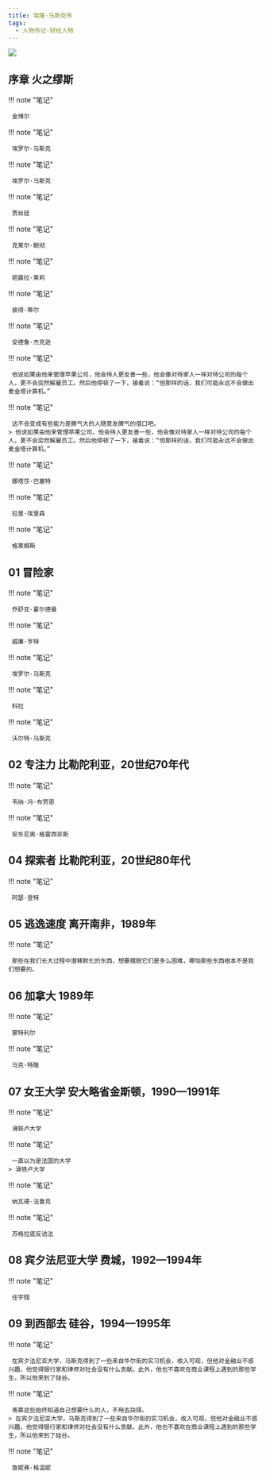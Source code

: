 ```yaml
---
title: 埃隆·马斯克传
tags:
  - 人物传记-财经人物
---
```


![](https://cdn.weread.qq.com/weread/cover/37/cpplatform_gmaqcuuuamjkvu7knomjim/s_cpplatform_gmaqcuuuamjkvu7knomjim1703077934.jpg)


## 序章 火之缪斯




!!! note "笔记"

	 金博尔 


!!! note "笔记"

	 埃罗尔·马斯克 


!!! note "笔记"

	 埃罗尔·马斯克 


!!! note "笔记"

	 贾丝廷 


!!! note "笔记"

	 克莱尔·鲍彻 


!!! note "笔记"

	 妲露拉·莱莉 


!!! note "笔记"

	 彼得·蒂尔 


!!! note "笔记"

	 安德鲁·杰克逊 


!!! note "笔记"

	 他说如果由他来管理苹果公司，他会待人更友善一些，他会像对待家人一样对待公司的每个人，更不会突然解雇员工。然后他停顿了一下，接着说：“但那样的话，我们可能永远不会做出麦金塔计算机。” 


!!! note "笔记"

	 这不会变成有些能力差脾气大的人随意发脾气的借口吧。 
	> 他说如果由他来管理苹果公司，他会待人更友善一些，他会像对待家人一样对待公司的每个人，更不会突然解雇员工。然后他停顿了一下，接着说：“但那样的话，我们可能永远不会做出麦金塔计算机。”




!!! note "笔记"

	 娜塔莎·巴塞特 


!!! note "笔记"

	 拉里·埃里森 


!!! note "笔记"

	 格莱姆斯 


## 01 冒险家




!!! note "笔记"

	 乔舒亚·霍尔德曼 


!!! note "笔记"

	 威廉·亨特 


!!! note "笔记"

	 埃罗尔·马斯克 


!!! note "笔记"

	 科拉 


!!! note "笔记"

	 沃尔特·马斯克 


## 02 专注力 比勒陀利亚，20世纪70年代




!!! note "笔记"

	 韦纳·冯·布劳恩 


!!! note "笔记"

	 安东尼奥·格雷西亚斯 


## 04 探索者 比勒陀利亚，20世纪80年代




!!! note "笔记"

	 阿瑟·登特 


## 05 逃逸速度 离开南非，1989年




!!! note "笔记"

	 那些在我们长大过程中潜移默化的东西，想要摆脱它们是多么困难，哪怕那些东西根本不是我们想要的。 


## 06 加拿大 1989年




!!! note "笔记"

	 蒙特利尔 


!!! note "笔记"

	 马克·特隆 


## 07 女王大学 安大略省金斯顿，1990—1991年




!!! note "笔记"

	 滑铁卢大学 


!!! note "笔记"

	 一直以为是法国的大学 
	> 滑铁卢大学




!!! note "笔记"

	 纳瓦德·法鲁克 


!!! note "笔记"

	 苏格拉底反诘法 


## 08 宾夕法尼亚大学 费城，1992—1994年




!!! note "笔记"

	 任宇翔 


## 09 到西部去 硅谷，1994—1995年




!!! note "笔记"

	 在宾夕法尼亚大学，马斯克得到了一些来自华尔街的实习机会，收入可观，但他对金融业不感兴趣，他觉得银行家和律师对社会没有什么贡献。此外，他也不喜欢在商业课程上遇到的那些学生，所以他来到了硅谷。 


!!! note "笔记"

	 羡慕这些始终知道自己想要什么的人，不用去抉择。 
	> 在宾夕法尼亚大学，马斯克得到了一些来自华尔街的实习机会，收入可观，但他对金融业不感兴趣，他觉得银行家和律师对社会没有什么贡献。此外，他也不喜欢在商业课程上遇到的那些学生，所以他来到了硅谷。




!!! note "笔记"

	 詹妮弗·格温妮 

